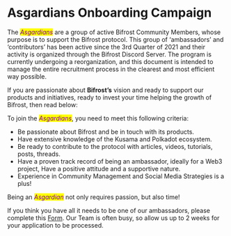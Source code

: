 # Asgardians Onboarding Campaign

The _<mark style="color:purple;">Asgardians</mark>_ are a group of active Bifrost Community Members, whose purpose is to support the Bifrost protocol. This group of ‘ambassadors’ and ‘contributors’ has been active since the 3rd Quarter of 2021 and their activity is organized through the Bifrost Discord Server. The program is currently undergoing a reorganization, and this document is intended to manage the entire recruitment process in the clearest and most efficient way possible.

If you are passionate about **Bifrost’s** vision and ready to support our products and initiatives, ready to invest your time helping the growth of Bifrost, then read below:

To join the _<mark style="color:purple;">Asgardians</mark>_, you need to meet this following criteria:&#x20;

* Be passionate about Bifrost and be in touch with its products.&#x20;
* Have extensive knowledge of the Kusama and Polkadot ecosystem.&#x20;
* Be ready to contribute to the protocol with articles, videos, tutorials, posts, threads.&#x20;
* Have a proven track record of being an ambassador, ideally for a Web3 project, Have a positive attitude and a supportive nature.&#x20;
* Experience in Community Management and Social Media Strategies is a plus!&#x20;

Being an _<mark style="color:purple;">Asgardian</mark>_ not only requires passion, but also time!

If you think you have all it needs to be one of our ambassadors, please complete this [Form](https://forms.gle/p7ty4QR4cqwpvN2J8). Our Team is often busy, so allow us up to 2 weeks for your application to be processed.
